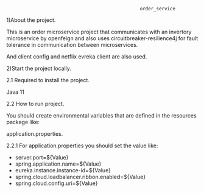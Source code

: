                                                      order_service
1)About the project.

This is an order microservice project that communicates with an invertory microservice by openfeign and also uses circuitbreaker-resilience4j 
for fault tolerance in communication between microservices.

And client config and netflix evreka client are also used.

2)Start the project locally.

2.1 Required to install the project.

Java 11

2.2 How to run project.

You should create environmental variables that are defined in the resources package like:

application.properties.

2.2.1 For application.properties you should set the value like:

* server.port=${Value}
* spring.application.name=${Value}
* eureka.instance.instance-id=${Value}
* spring.cloud.loadbalancer.ribbon.enabled=${Value}
* spring.cloud.config.uri=${Value}
